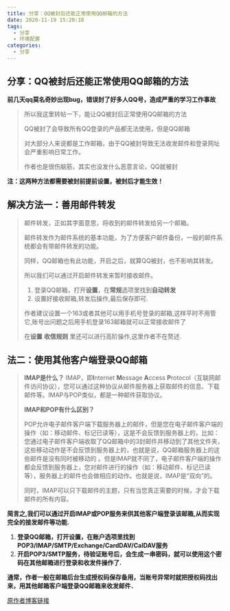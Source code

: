 ```yaml
---
title: 分享：QQ被封后还能正常使用QQ邮箱的方法
date: 2020-11-19 15:20:18
tags:
  - 分享
  - 环境配置
categories:
  - 分享
---
```


## 分享：QQ被封后还能正常使用QQ邮箱的方法

 **前几天qq莫名奇妙出现bug，错误封了好多人QQ号，造成严重的学习工作事故**
>
> 所以我这里转帖一下，能让QQ被封后正常使用QQ邮箱的方法
>
> QQ被封了会导致所有QQ登录的产品都无法使用，但是QQ邮箱
>
> 对大部分人来说都是工作邮箱，由于QQ被封导致无法收发邮件和登录网址会严重影响日常工作。
>
> 作者也是很伤脑筋，其实也没发什么恶意言论，QQ就被封

**注：这两种方法都需要被封前提前设置，被封后才能生效！**

## 解决方法一：善用邮件转发

> 邮件转发，正如其字面意思，将收到的邮件转发给另一个邮箱。
>
> 邮件转发作为邮件系统的基本功能，为了方便客户邮件备份，一般的邮件系统都会有带邮件转发的功能。
>
> 同样，QQ邮箱也有此功能，开启之后，就算QQ被封，也不影响其转发。
>
> 所以我们可以通过开启邮件转发来暂时接收邮件。
>
> 1. 登录QQ邮箱，打开**设置**，在**常规**选项里找到**自动转发**
> 2. 设置好接收邮箱,转发后操作,最后保存即可.
>
> 作者建议设置一个163或者其他可以用手机号登录的邮箱,这样平时不用管它,账号出问题之后用手机登录163邮箱就可以正常接收邮件了
>
> 在**设置** **收信规则** 里还可以进行高阶操作,这里作者不在赘述.

## 法二：使用其他客户端登录QQ邮箱

> **IMAP是什么？**
> IMAP，即**I**nternet **M**essage **A**ccess **P**rotocol（互联网邮件访问协议），您可以通过这种协议从邮件服务器上获取邮件的信息、下载邮件等。IMAP与POP类似，都是一种邮件获取协议。
>
> 
>
> 
>
> **IMAP和POP有什么区别？**
>
> POP允许电子邮件客户端下载服务器上的邮件，但是您在电子邮件客户端的操作（如：移动邮件、标记已读等），这是不会反馈到服务器上的，比如：您通过电子邮件客户端收取了QQ邮箱中的3封邮件并移动到了其他文件夹，这些移动动作是不会反馈到服务器上的，也就是说，QQ邮箱服务器上的这些邮件是没有同时被移动的  。但是IMAP就不同了，电子邮件客户端的操作都会反馈到服务器上，您对邮件进行的操作（如：移动邮件、标记已读等），服务器上的邮件也会做相应的动作。也就是说，IMAP是“双向”的。
>
> 同时，IMAP可以只下载邮件的主题，只有当您真正需要的时候，才会下载邮件的所有内容。

**简言之,我们可以通过开启IMAP或POP服务来供其他客户端登录该邮箱,从而实现完全的接发邮件等功能.**

1. **登录QQ邮箱，打开设置，在账户选项里找到POP3/IMAP/SMTP/Exchange/CardDAV/CalDAV服务**
2. **开启POP3/SMTP服务，待验证账号后，会生成一串密码，就可以使用这个密码在其他邮箱进行登录和收发件操作了.**

**通常，作者一般在邮箱后台生成授权码保存备用，当账号异常时就把授权码找出来，用其他邮箱客户端登录QQ邮箱来收发邮件．**

[原作者博客链接](https://www.qcgzxw.cn/3117.html)

